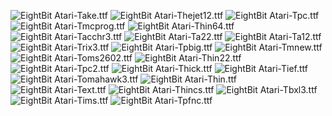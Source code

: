 ![EightBit Atari-Take.ttf](https://github.com/ChoccyHobNob/EightBit-Atari-Fonts/blob/master/T/EightBit%20Atari-Take-sample.png "EightBit Atari-Take.ttf") ![EightBit Atari-Thejet12.ttf](https://github.com/ChoccyHobNob/EightBit-Atari-Fonts/blob/master/T/EightBit%20Atari-Thejet12-sample.png "EightBit Atari-Thejet12.ttf") ![EightBit Atari-Tpc.ttf](https://github.com/ChoccyHobNob/EightBit-Atari-Fonts/blob/master/T/EightBit%20Atari-Tpc-sample.png "EightBit Atari-Tpc.ttf") ![EightBit Atari-Tmcprog.ttf](https://github.com/ChoccyHobNob/EightBit-Atari-Fonts/blob/master/T/EightBit%20Atari-Tmcprog-sample.png "EightBit Atari-Tmcprog.ttf") ![EightBit Atari-Thin64.ttf](https://github.com/ChoccyHobNob/EightBit-Atari-Fonts/blob/master/T/EightBit%20Atari-Thin64-sample.png "EightBit Atari-Thin64.ttf") ![EightBit Atari-Tacchr3.ttf](https://github.com/ChoccyHobNob/EightBit-Atari-Fonts/blob/master/T/EightBit%20Atari-Tacchr3-sample.png "EightBit Atari-Tacchr3.ttf") ![EightBit Atari-Ta22.ttf](https://github.com/ChoccyHobNob/EightBit-Atari-Fonts/blob/master/T/EightBit%20Atari-Ta22-sample.png "EightBit Atari-Ta22.ttf") ![EightBit Atari-Ta12.ttf](https://github.com/ChoccyHobNob/EightBit-Atari-Fonts/blob/master/T/EightBit%20Atari-Ta12-sample.png "EightBit Atari-Ta12.ttf") ![EightBit Atari-Trix3.ttf](https://github.com/ChoccyHobNob/EightBit-Atari-Fonts/blob/master/T/EightBit%20Atari-Trix3-sample.png "EightBit Atari-Trix3.ttf") ![EightBit Atari-Tpbig.ttf](https://github.com/ChoccyHobNob/EightBit-Atari-Fonts/blob/master/T/EightBit%20Atari-Tpbig-sample.png "EightBit Atari-Tpbig.ttf") ![EightBit Atari-Tmnew.ttf](https://github.com/ChoccyHobNob/EightBit-Atari-Fonts/blob/master/T/EightBit%20Atari-Tmnew-sample.png "EightBit Atari-Tmnew.ttf") ![EightBit Atari-Toms2602.ttf](https://github.com/ChoccyHobNob/EightBit-Atari-Fonts/blob/master/T/EightBit%20Atari-Toms2602-sample.png "EightBit Atari-Toms2602.ttf") ![EightBit Atari-Thin22.ttf](https://github.com/ChoccyHobNob/EightBit-Atari-Fonts/blob/master/T/EightBit%20Atari-Thin22-sample.png "EightBit Atari-Thin22.ttf") ![EightBit Atari-Tpc2.ttf](https://github.com/ChoccyHobNob/EightBit-Atari-Fonts/blob/master/T/EightBit%20Atari-Tpc2-sample.png "EightBit Atari-Tpc2.ttf") ![EightBit Atari-Thick.ttf](https://github.com/ChoccyHobNob/EightBit-Atari-Fonts/blob/master/T/EightBit%20Atari-Thick-sample.png "EightBit Atari-Thick.ttf") ![EightBit Atari-Tief.ttf](https://github.com/ChoccyHobNob/EightBit-Atari-Fonts/blob/master/T/EightBit%20Atari-Tief-sample.png "EightBit Atari-Tief.ttf") ![EightBit Atari-Tomahawk3.ttf](https://github.com/ChoccyHobNob/EightBit-Atari-Fonts/blob/master/T/EightBit%20Atari-Tomahawk3-sample.png "EightBit Atari-Tomahawk3.ttf") ![EightBit Atari-Thin.ttf](https://github.com/ChoccyHobNob/EightBit-Atari-Fonts/blob/master/T/EightBit%20Atari-Thin-sample.png "EightBit Atari-Thin.ttf") ![EightBit Atari-Text.ttf](https://github.com/ChoccyHobNob/EightBit-Atari-Fonts/blob/master/T/EightBit%20Atari-Text-sample.png "EightBit Atari-Text.ttf") ![EightBit Atari-Thincs.ttf](https://github.com/ChoccyHobNob/EightBit-Atari-Fonts/blob/master/T/EightBit%20Atari-Thincs-sample.png "EightBit Atari-Thincs.ttf") ![EightBit Atari-Tbxl3.ttf](https://github.com/ChoccyHobNob/EightBit-Atari-Fonts/blob/master/T/EightBit%20Atari-Tbxl3-sample.png "EightBit Atari-Tbxl3.ttf") ![EightBit Atari-Tims.ttf](https://github.com/ChoccyHobNob/EightBit-Atari-Fonts/blob/master/T/EightBit%20Atari-Tims-sample.png "EightBit Atari-Tims.ttf") ![EightBit Atari-Tpfnc.ttf](https://github.com/ChoccyHobNob/EightBit-Atari-Fonts/blob/master/T/EightBit%20Atari-Tpfnc-sample.png "EightBit Atari-Tpfnc.ttf") 